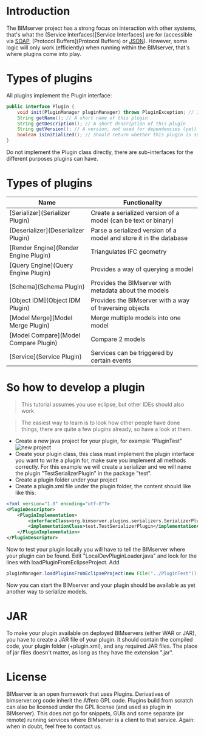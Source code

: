 # Introduction

The BIMserver project has a strong focus on interaction with other systems, that's what the (Service Interfaces)[Service Interfaces] are for (accessible via [SOAP](SOAP), [Protocol Buffers](Protocol Buffers) or [JSON](JSON-API)). However, some logic will only work (efficiently) when running within the BIMserver, that's where plugins come into play.

# Types of plugins

All plugins implement the Plugin interface:
```java
public interface Plugin {
	void init(PluginManager pluginManager) throws PluginException; // Initialization code, if your plugin requires other plugins, this is the time to check for them, be sure to throw a PluginException when something is wrong
	String getName(); // A short name of this plugin
	String getDescription(); // A short description of this plugin
	String getVersion(); // A version, not used for dependencies (yet)
	boolean isInitialized(); // Should return whether this plugin is successfully initialized
}
```

Do not implement the Plugin class directly, there are sub-interfaces for the different purposes plugins can have.

# Types of plugins

| Name | Functionality |
| ---- | ------------- |
| [Serializer](Serializer Plugin) | Create a serialized version of a model (can be text or binary)|
| [Deserializer](Deserializer Plugin) | Parse a serialized version of a model and store it in the database |
| [Render Engine](Render Engine Plugin) | Triangulates IFC geometry |
| [Query Engine](Query Engine Plugin) | Provides a way of querying a model |
| [Schema](Schema Plugin) | Provides the BIMserver with metadata about the models |
| [Object IDM](Object IDM Plugin) | Provides the BIMserver with a way of traversing objects |
| [Model Merge](Model Merge Plugin) | Merge multiple models into one model |
| [Model Compare](Model Compare Plugin) | Compare 2 models |
| [Service](Service Plugin) | Services can be triggered by certain events |

# So how to develop a plugin

> This tutorial assumes you use eclipse, but other IDEs should also work


> The easiest way to learn is to look how other people have done things, there are quite a few plugins already, so have a look at them.

  * Create a new java project for your plugin, for example "PluginTest"
![new project](http://bimserver.googlecode.com/svn/wiki/images/newproject.png)
  * Create your plugin class, this class must implement the plugin interface you want to write a plugin for, make sure you implement all methods correctly. For this example we will create a serializer and we will name the plugin "TestSerializerPlugin" in the package "test".
  * Create a plugin folder under your project
  * Create a plugin.xml file under the plugin folder, the content should like like this:
```xml
<?xml version="1.0" encoding="utf-8"?>
<PluginDescriptor>		
	<PluginImplementation>
		<interfaceClass>org.bimserver.plugins.serializers.SerializerPlugin</interfaceClass>
		<implementationClass>test.TestSerializerPlugin</implementationClass>
	</PluginImplementation>
</PluginDescriptor>
```

Now to test your plugin locally you will have to tell the BIMserver where your plugin can be found. Edit "LocalDevPluginLoader.java" and  look for the lines with loadPluginFromEclipseProject. Add

```java
pluginManager.loadPluginsFromEclipseProject(new File("../PluginTest"));
```

Now you can start the BIMserver and your plugin should be available as yet another way to serialize models.

# JAR

To make your plugin available on deployed BIMservers (either WAR or JAR), you have to create a JAR file of your plugin. It should contain the compiled code, your plugin folder (+plugin.xml), and any required JAR files. The place of jar files doesn't matter, as long as they have the extension ".jar".

# License

BIMserver is an open framework that uses Plugins. Derivatives of bimserver.org code inherit the Affero GPL code. Plugins build from scratch can also be licensed under the GPL license (and used as plugin in BIMserver).  This does not go for snippets, GUIs and some separate (or remote) running services where BIMserver is a client to that service. Again: when in doubt, feel free to contact us.